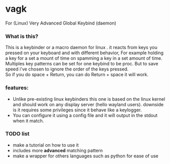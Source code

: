 # vagk
For (Linux) Very Advanced Global Keybind (daemon) 

### What is this?
This is a keybinder or a macro daemon for linux . it reacts from keys you pressed on your keyboard and with different
behavior,
For example holding a key for a set a mount of time on spamming a key in a set amount of time.\
Multiples key patterns can be set for one keybind to be proc. But to save speed i've chosen to ignore the order 
of the keys pressed.\
So if you do space + Return, you can do Return + space it will work.
### features:
- Unlike pre-existing linux keybinders this one is based on the linux kernel and should work on any display server
(hello wayland users). downside is it requires some privileges since it behave like a keylogger.
- You can configure it using a config file and it will output in the stdout when it match.

### TODO list
- make a tutorial on how to use it
- includes more **advanced** matching pattern
- make a wrapper for others languages such as python for ease of use

